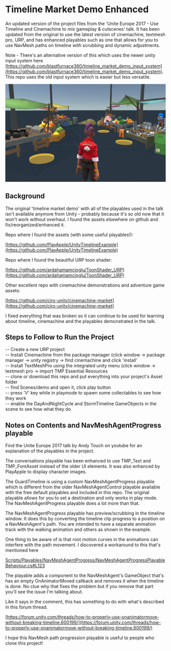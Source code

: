 # Timeline Market Demo Enhanced  

An updated version of the project files from the 'Unite Europe 2017 - Use Timeline and Cinemachine to mix gameplay & cutscenes' talk. It has been updated from the original to use the latest version of cinemachine, textmesh pro, URP, and has enhanced playables such as one that allows for you to use NavMesh paths on timeline with scrubbing and dynamic adjustments.   

Note - There's an alternative version of this which uses the newer unity input system here [https://github.com/blastfurnace360/timeline_market_demo_input_system](https://github.com/blastfurnace360/timeline_market_demo_input_system). This repo uses the old input system which is easier but less versatile.  

![market demo screenshot](.github/market_demo_screenshot.png?raw=true "market demo screenshot")  

## Background  

The original 'timeline market demo' with all of the playables used in the talk isn't available anymore from Unity - probably because it's so old now that it won't work without overhaul. I found the assets elsewhere on github and fix/reorganized/enhanced it.  

Repo where I found the assets (with some useful playables!):  

[https://github.com/PlayApple/UnityTimelineExample](https://github.com/PlayApple/UnityTimelineExample)    

Repo where I found the beautiful URP toon shader:  

[https://github.com/ardahamamcioglu/ToonShader_URP](https://github.com/ardahamamcioglu/ToonShader_URP)  

Other excellent repo with cinemachine demonstrations and adventure game assets:  

[https://github.com/ciro-unity/cinemachine-market](https://github.com/ciro-unity/cinemachine-market)  

I fixed everything that was broken so it can continue to be used for learning about timeline, cinemachine and the playables demonstrated in the talk.  

## Steps to Follow to Run the Project  

-- Create a new URP project  
-- Install Cinemachine from the package manager (click window -> package manager -> unity registry -> find cinemachine and click 'install'  
-- Install TextMeshPro using the integrated unity menu (click window -> textmesh pro -> import TMP Essential Resources  
-- clone or download this repo and put everything into your project's Asset folder  
-- find Scenes/demo and open it, click play button  
-- press 'V' key while in playmode to spawn some collectables to see how they work  
-- enable the DayAndNightCycle and StormTimeline GameObjects in the scene to see how what they do  

## Notes on Contents and NavMeshAgentProgress playable  

Find the Unite Europe 2017 talk by Andy Touch on youtube for an explanation of the playables in the project.    
   
The conversations playable has been enhanced to use TMP_Text and TMP_FontAsset instead of the older UI elements. It was also enhanced by PlayApple to display character images.  

The GuardTimeline is using a custom NavMeshAgentProgress playable which is different from the older NavMeshAgentControl playable available with the free default playables and included in this repo. The original playable allows for you to set a destination and only works in play mode. The NavMeshAgentProgress playable does a lot more than that.  

The NavMeshAgentProgress playable has preview/scrubbing in the timeline window. It does this by converting the timeline clip progress to a position on a NavMeshAgent's path. You are intended to have a separate animation track with the walking animation and others as shown in the example.  

One thing to be aware of is that root motion curves in the animations can interfere with the path movement. I discovered a workaround to this that's mentioned here  

[Scripts/Playables/NavMeshAgentProgress/NavMeshAgentProgressPlayableBehaviour.cs#L123](Scripts/Playables/NavMeshAgentProgress/NavMeshAgentProgressPlayableBehaviour.cs#L123)    

The playable adds a component to the NavMeshAgent's GameObject that's has an empty OnAnimatorMoved callback and removes it when the timeline is done. No clue why that fixes the problem but if you remove that part you'll see the issue I'm talking about.    

Like it says in the comment, this has something to do with what's described in this forum thread.  

[https://forum.unity.com/threads/how-to-properly-use-onanimatormove-without-breaking-timeline.600199/](https://forum.unity.com/threads/how-to-properly-use-onanimatormove-without-breaking-timeline.600199/)  

I hope this NavMesh path progression playable is useful to people who clone this project!  
